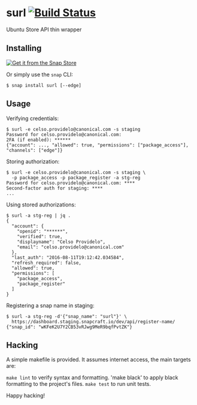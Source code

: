 # surl [![Build Status](https://github.com/Roadmaster/surl/actions/workflows/tests.yml/badge.svg)](https://github.com/Roadmaster/surl/actions/workflows/tests.yml)
Ubuntu Store API thin wrapper



## Installing

[![Get it from the Snap Store](https://snapcraft.io/static/images/badges/en/snap-store-black.svg)](https://snapcraft.io/surl)

Or simply use the `snap` CLI:

    $ snap install surl [--edge]


## Usage

Verifying credentials:

    $ surl -e celso.providelo@canonical.com -s staging
    Password for celso.providelo@canonical.com:
    2FA (if enabled): ******
    {"account": ..., "allowed": true, "permissions": ["package_access"], "channels": ["edge"]}

Storing authorization:

    $ surl -e celso.providelo@canonical.com -s staging \
      -p package_access -p package_register -a stg-reg
    Password for celso.providelo@canonical.com: ****
    Second-factor auth for staging: ****
    ...

Using stored authorizations:

    $ surl -a stg-reg | jq .
    {
      "account": {
        "openid": "******",
        "verified": true,
        "displayname": "Celso Providelo",
        "email": "celso.providelo@canonical.com"
      },
      "last_auth": "2016-08-11T19:12:42.034584",
      "refresh_required": false,
      "allowed": true,
      "permissions": [
        "package_access",
        "package_register"
      ]
    }

Registering a snap name in staging:

    $ surl -a stg-reg -d'{"snap_name": "surl"}' \
      https://dashboard.staging.snapcraft.io/dev/api/register-name/
    {"snap_id": "wKFeK2U7Y2CB53vRJwg9MeR9bqfPvtZK"}


## Hacking

A simple makefile is provided. It assumes internet access, the main targets are:

`make lint` to verify syntax and formatting.
'make black' to apply black formatting to the project's files.
`make test` to run unit tests.

Happy hacking!
